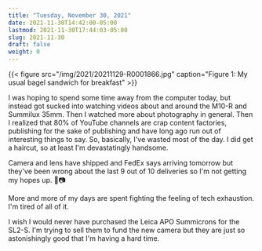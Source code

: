 ```yaml
---
title: "Tuesday, November 30, 2021"
date: 2021-11-30T14:42:00-05:00
lastmod: 2021-11-30T17:44:03-05:00
slug: 2021-11-30
draft: false
weight: 0
---
```


{{< figure src="/img/2021/20211129-R0001866.jpg" caption="Figure 1: My usual bagel sandwich for breakfast" >}}

I was hoping to spend some time away from the computer today, but instead got sucked into watching videos about and around the M10-R and Summilux 35mm. Then I watched more about photography in general. Then I realized that 80% of YouTube channels are crap content factories, publishing for the sake of publishing and have long ago run out of interesting things to say. So, basically, I've wasted most of the day. I did get a haircut, so at least I'm devastatingly handsome.

Camera and lens have shipped and FedEx says arriving tomorrow but they've been wrong about the last 9 out of 10 deliveries so I'm not getting my hopes up. 🤞📷

More and more of my days are spent fighting the feeling of tech exhaustion. I'm tired of all of it.

I wish I would never have purchased the Leica APO Summicrons for the SL2-S. I'm trying to sell them to fund the new camera but they are just so astonishingly good that I'm having a hard time.

[//]: # "Exported with love from a post written in Org mode"
[//]: # "- https://github.com/kaushalmodi/ox-hugo"
